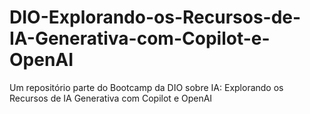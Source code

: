 # DIO-Explorando-os-Recursos-de-IA-Generativa-com-Copilot-e-OpenAI
Um repositório parte do Bootcamp da DIO sobre IA: Explorando os Recursos de IA Generativa com Copilot e OpenAI
